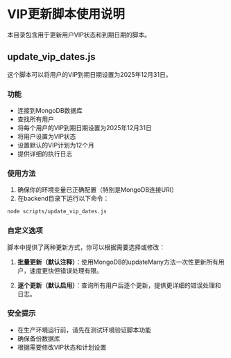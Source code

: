 # VIP更新脚本使用说明

本目录包含用于更新用户VIP状态和到期日期的脚本。

## update_vip_dates.js

这个脚本可以将用户的VIP到期日期设置为2025年12月31日。

### 功能

- 连接到MongoDB数据库
- 查找所有用户
- 将每个用户的VIP到期日期设置为2025年12月31日
- 将用户设置为VIP状态
- 设置默认的VIP计划为12个月
- 提供详细的执行日志

### 使用方法

1. 确保你的环境变量已正确配置（特别是MongoDB连接URI）
2. 在backend目录下运行以下命令：

```bash
node scripts/update_vip_dates.js
```

### 自定义选项

脚本中提供了两种更新方式，你可以根据需要选择或修改：

1. **批量更新（默认注释）**：使用MongoDB的updateMany方法一次性更新所有用户，速度更快但错误处理有限。

2. **逐个更新（默认启用）**：查询所有用户后逐个更新，提供更详细的错误处理和日志。

### 安全提示

- 在生产环境运行前，请先在测试环境验证脚本功能
- 确保备份数据库
- 根据需要修改VIP状态和计划设置